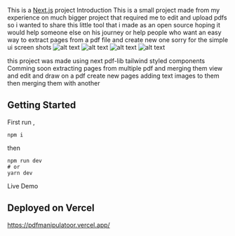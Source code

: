 This is a [Next.js](https://nextjs.org/) project
Introduction
This is a small project made from my experience on much bigger project that required me to edit and upload pdfs 
so i wanted to share this little tool that i made as an open source hoping it would help someone else on his journey or help people who want an easy way to extract pages from a pdf file and create new one 
sorry for the simple ui 
screen shots 
![alt text](https://i.postimg.cc/wMkzG7p8/start.png)
![alt text](https://i.postimg.cc/cCTqc2Rd/upload.png)
![alt text](https://i.postimg.cc/vHSkHWX2/select.png)
![alt text](https://i.postimg.cc/cHm5qYrm/download.png)

this project was made using next pdf-lib tailwind styled components
Comming soon
extracting pages from multiple pdf and merging them 
view and edit and draw on a pdf 
create new pages adding text images to them then merging them with another 
## Getting Started
First run , 
```
npm i 
```
then
```
npm run dev
# or
yarn dev
```
Live Demo
## Deployed on Vercel

https://pdfmanipulatoor.vercel.app/

